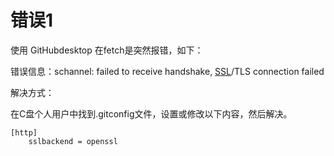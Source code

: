 

# 错误1

使用 GitHubdesktop 在fetch是突然报错，如下：

错误信息：schannel: failed to receive handshake, [SSL](https://so.csdn.net/so/search?q=SSL&spm=1001.2101.3001.7020)/TLS connection failed



解决方式：

在C盘个人用户中找到.gitconfig文件，设置或修改以下内容，然后解决。



```
[http]
    sslbackend = openssl
```

